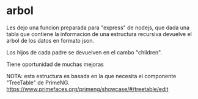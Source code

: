 # arbol
Les dejo una funcion preparada para "express" de nodejs, que dada una tabla que contiene la informacion de una estructura recursiva
devuelve el arbol de los datos en formato json. 

Los hijos de cada padre se devuelven en el cambo "children".

Tiene oportunidad de muchas mejoras

NOTA: esta estructura es basada en la que necesita el componente "TreeTable" de PrimeNG.
	https://www.primefaces.org/primeng/showcase/#/treetable/edit
